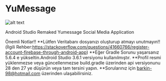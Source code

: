 # YuMessage
![alt text](https://i.hizliresim.com/dTEKzD.gif)

Android Studio Remaked Yumessage Social Media Application


Önemli Notlar!!
**Lütfen Veritabanı dosyanızı oluşturup atmayı unutmayın!!(İlgili Rehber:https://stackoverflow.com/questions/41660766/register-account-firebase-through-android-app)
**Eğer Gradle Sorunu yaşarsanız 5.6.4 e yükseltin.Android Studio 3.6.1 versiyonu kullanılmıştır.
**Profil resmi yüklenmezse veya güncellenmezse build.gradle üzerinden api versiyonunu 28 den 27 ye düşürün veya tam tersini yapın.
**Sorularınız için barkin-98@hotmail.com üzerinden ulaşabilirsiniz.
